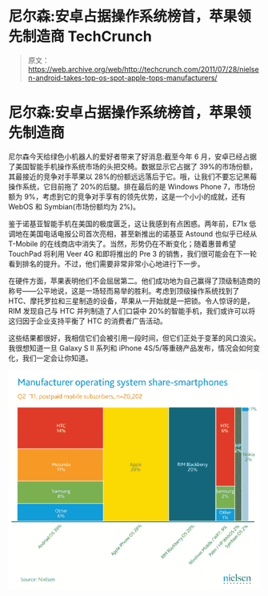# 尼尔森:安卓占据操作系统榜首，苹果领先制造商 TechCrunch

> 原文：<https://web.archive.org/web/http://techcrunch.com/2011/07/28/nielsen-android-takes-top-os-spot-apple-tops-manufacturers/>

# 尼尔森:安卓占据操作系统榜首，苹果领先制造商

尼尔森今天给绿色小机器人的爱好者带来了好消息:截至今年 6 月，安卓已经占据了美国智能手机操作系统市场的头把交椅。数据显示它占据了 39%的市场份额，其最接近的竞争对手苹果以 28%的份额远远落后于它。哦，让我们不要忘记黑莓操作系统，它目前拖了 20%的后腿。排在最后的是 Windows Phone 7，市场份额为 9%，考虑到它的竞争对手享有的领先优势，这是一个小小的成就，还有 WebOS 和 Symbian(市场份额均为 2%)。

鉴于诺基亚智能手机在美国的极度匮乏，这让我感到有点困惑。两年前，E71x 低调地在美国电话电报公司首次亮相，甚至新推出的诺基亚 Astound 也似乎已经从 T-Mobile 的在线商店中消失了。当然，形势仍在不断变化；随着惠普希望 TouchPad 将利用 Veer 4G 和即将推出的 Pre 3 的销售，我们很可能会在下一轮看到排名的提升。不过，他们需要非常非常小心地进行下一步。

在硬件方面，苹果表明他们不会屈居第二。他们成功地为自己赢得了顶级制造商的称号——公平地说，这是一场轻而易举的胜利。考虑到顶级操作系统找到了 HTC、摩托罗拉和三星制造的设备，苹果从一开始就是一把锁。令人惊讶的是，RIM 发现自己与 HTC 并列制造了人们口袋中 20%的智能手机，我们或许可以将这归因于企业支持平衡了 HTC 的消费者广告活动。

这些结果都很好，我相信它们会被引用一段时间，但它们正处于变革的风口浪尖。我很想知道一旦 Galaxy S II 系列和 iPhone 4S/5/等重磅产品发布，情况会如何变化，我们一定会让你知道。

![](img/2ad54008237eb17b3c877acb181d52b2.png)